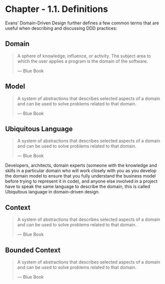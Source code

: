 # Chapter - 1.1. Definitions

Evans’ Domain-Driven Design further defines a few common terms that are useful when describing and discussing DDD practices:

## Domain

> A sphere of knowledge, influence, or activity. The subject area to which the user applies a program is the domain of the software. 
>
> — Blue Book

## Model

> A system of abstractions that describes selected aspects of a domain and can be used to solve problems related to that domain.
>
> — Blue Book

## Ubiquitous Language

> A system of abstractions that describes selected aspects of a domain and can be used to solve problems related to that domain.
>
> — Blue Book

Developers, architects, domain experts \(someone with the knowledge and skills in a particular domain who will work closely with you as you develop the domain model to ensure that you fully understand the business model before trying to represent it in code\), and anyone else involved in a project have to speak the same language to describe the domain, this is called Ubiquitous language in domain-driven design.

## Context

> A system of abstractions that describes selected aspects of a domain and can be used to solve problems related to that domain.
>
> — Blue Book

## Bounded Context

> A system of abstractions that describes selected aspects of a domain and can be used to solve problems related to that domain.
>
> — Blue Book





